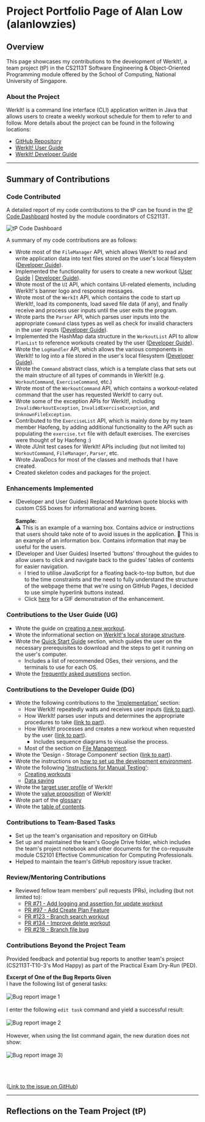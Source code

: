 # Project Portfolio Page of Alan Low (alanlowzies)

## Overview
This page showcases my contributions to the development of WerkIt!, a team project (tP) in the CS2113T 
Software Engineering & Object-Oriented Programming module offered by the School of Computing, National University of 
Singapore.

### About the Project
WerkIt! is a command line interface (CLI) application written in Java that allows users to create a weekly workout 
schedule for them to refer to and follow. More details about the project can be found in the following locations:
* [GitHub Repository](../../)
* [WerkIt! User Guide](../UserGuide.md)
* [WerkIt! Developer Guide](../DeveloperGuide.md)

---

## Summary of Contributions
### Code Contributed
A detailed report of my code contributions to the tP can be found in the [tP Code Dashboard](https://nus-cs2113-ay2122s2.github.io/tp-dashboard/?search=alanlowzies&breakdown=true) 
hosted by the module coordinators of CS2113T.

![tP Code Dashboard](../images/ppp/alanlowzies/tPCodeDashboard.png)

A summary of my code contributions are as follows:
- Wrote most of the `FileManager` API, which allows WerkIt! to read and write application data
into text files stored on the user's local filesystem 
([Developer Guide](../DeveloperGuide.md#file-management)). 
- Implemented the functionality for users to create a new workout 
([User Guide](../UserGuide.md#create-a-workout-workout-new) | [Developer Guide](../DeveloperGuide.md#create-new-workout)).
- Wrote most of the `UI` API, which contains UI-related elements, including WerkIt!'s banner logo and response messages.
- Wrote most of the `WerkIt` API, which contains the code to start up WerkIt!, load its components, load saved file data
  (if any), and finally receive and process user inputs until the user exits the program.
- Wrote parts the `Parser` API, which parses user inputs into the appropriate `Command` class types as well
  as check for invalid characters in the user inputs ([Developer Guide](../DeveloperGuide.md#parsing-user-input-and-getting-the-right-command)).
- Implemented the HashMap data structure in the `WorkoutList` API to allow `PlanList` to reference
  workouts created by the user ([Developer Guide](../DeveloperGuide.md#design-considerations-for-creating-a-new-workout)).
- Wrote the `LogHandler` API, which allows the various components in WerkIt! to log into a file
  stored in the user's local filesystem ([Developer Guide](../DeveloperGuide.md#about-the-loghandler-class)).
- Wrote the `Command` abstract class, which is a template class that sets out the main structure of all types
  of commands in WerkIt! (e.g. `WorkoutCommand`, `ExerciseCommand`, etc.)
- Wrote most of the `WorkoutCommand` API, which contains a workout-related command that the user has requested
  WerkIt! to carry out.
- Wrote some of the exception APIs for WerkIt!, including `InvalidWorkoutException`, `InvalidExerciseException`, and
  `UnknownFileException`.
- Contributed to the `ExerciseList` API, which is mainly done by my team member Haofeng, by adding
  additional functionality to the API such as populating the `exercise.txt` file with default exercises. The exercises
  were thought of by Haofeng :)
- Wrote JUnit test cases for WerkIt! APIs including (but not limited to) `WorkoutCommand`, `FileManager`, `Parser`, etc.
- Wrote JavaDocs for most of the classes and methods that I have created.
- Created skeleton codes and packages for the project.


### Enhancements Implemented
- (Developer and User Guides) Replaced Markdown quote blocks with custom CSS boxes for informational and warning boxes.
  <br/><br/>**Sample:**<br/>
<span class="box warning">:warning: This is an example of a warning box. Contains advice or instructions that users
should take note of to avoid issues in the application.</span>
<span class="box info">:memo: This is an example of an information box. Contains information that may be useful for
the users.</span>
- (Developer and User Guides) Inserted 'buttons' throughout the guides to allow users to click and navigate back to the
  guides' tables of contents for easier navigation. 
  - I tried to utilise JavaScript for a floating back-to-top button, but due to the time constraints and the need to
    fully understand the structure of the webpage theme that we're using on GitHub Pages, I decided to
    use simple hyperlink buttons instead.
  - Click [here](../images/ppp/alanlowzies/BackToToCDemo.gif) for a GIF demonstration of the enhancement.

### Contributions to the User Guide (UG)
- Wrote the guide on [creating a new workout](../UserGuide.md#create-a-workout-workout-new).
- Wrote the informational section on [WerkIt!'s local storage structure](../UserGuide.md#werkits-local-storage-information).
- Wrote the [Quick Start Guide](../UserGuide.md#quick-start-guide) section, which guides the user on the necessary
prerequisites to download and the steps to get it running on the user's computer.
  - Includes a list of recommended OSes, their versions, and the terminals to use for each OS.
- Wrote the [frequently asked questions](../UserGuide.md#frequently-asked-questions-faq) section.

### Contributions to the Developer Guide (DG)
- Wrote the following contributions to the ['Implementation'](../DeveloperGuide.md#implementation) section:
    - How WerkIt! repeatedly waits and receives user inputs ([link to part](../DeveloperGuide.md#getting-user-input-continuously)).
    - How WerkIt! parses user inputs and determines the appropriate procedures to take 
      ([link to part](../DeveloperGuide.md#parsing-user-input-and-getting-the-right-command)).
    - How WerkIt! processes and creates a new workout when requested by the user
      ([link to part](../DeveloperGuide.md#create-new-workout)).
      - Includes sequence diagrams to visualise the process.
    - Most of the section on [File Management](../DeveloperGuide.md#file-management).
- Wrote the 'Design - Storage Component' section ([link to part](../DeveloperGuide.md#storage-component)).
- Wrote the instructions on 
[how to set up the development environment](../DeveloperGuide.md#setting-up-your-development-environment).
- Wrote the following ['Instructions for Manual Testing'](../DeveloperGuide.md#instructions-for-manual-testing):
  - [Creating workouts](../DeveloperGuide.md#creating-a-new-workout)
  - [Data saving](../DeveloperGuide.md#test-on-data-saving)
- Wrote the [target user profile](../DeveloperGuide.md#target-user-profile) of WerkIt!
- Wrote the [value proposition](../DeveloperGuide.md#value-proposition) of WerkIt!
- Wrote part of the [glossary](../DeveloperGuide.md#glossary)
- Wrote the [table of contents](../DeveloperGuide.md#table-of-contents).

### Contributions to Team-Based Tasks
- Set up the team's organisation and repository on GitHub
- Set up and maintained the team's Google Drive folder, which includes the team's project notebook
and other documents for the co-requsuite module CS2101 Effective Communication for Computing Professionals.
- Helped to maintain the team's GitHub repository issue tracker.

### Review/Mentoring Contributions
- Reviewed fellow team members' pull requests (PRs), including (but not limited to):
  - [PR #71 - Add logging and assertion for update workout](https://github.com/AY2122S2-CS2113T-T09-2/tp/pull/71#pullrequestreview-910244404)
  - [PR #97 - Add Create Plan Feature](https://github.com/AY2122S2-CS2113T-T09-2/tp/pull/97#pullrequestreview-914977219)
  - [PR #123 - Branch search workout](https://github.com/AY2122S2-CS2113T-T09-2/tp/pull/123#pullrequestreview-919593971)
  - [PR #134 - Improve delete workout](https://github.com/AY2122S2-CS2113T-T09-2/tp/pull/134#pullrequestreview-920276634)
  - [PR #218 - Branch file bug](https://github.com/AY2122S2-CS2113T-T09-2/tp/pull/218#pullrequestreview-929510891)

### Contributions Beyond the Project Team
Provided feedback and potential bug reports to another team's project (CS2113T-T10-3's Mod Happy) as part
of the Practical Exam Dry-Run (PED).

**Excerpt of One of the Bug Reports Given**<br/>
<span class="info box">
I have the following list of general tasks:<br/><br/>
![Bug report image 1](https://raw.githubusercontent.com/alanlowzies/ped/main/files/6a5702c3-9686-48f8-80fe-af2bb95203e6.png)<br/><br/>
I enter the following `edit task` command and yield a successful result:<br/><br/>
![Bug report image 2](https://raw.githubusercontent.com/alanlowzies/ped/main/files/437fdce2-a3aa-405f-ab45-6ba09bf48ea1.png)<br/><br/>
However, when using the list command again, the new duration does not show:<br/><br/>
![Bug report image 3](https://raw.githubusercontent.com/alanlowzies/ped/main/files/96e36404-549b-49a9-a66f-dc20dc22ae8d.png))<br/><br/>
</span>

<br/><br/>([Link to the issue on GitHub](https://github.com/alanlowzies/ped/issues/3))

---

## Reflections on the Team Project (tP)
